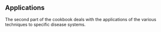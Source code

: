 ## Applications

The second part of the cookbook deals with the applications of the various techniques to specific disease systems.

